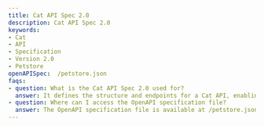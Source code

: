 ```yaml
---
title: Cat API Spec 2.0
description: Cat API Spec 2.0
keywords:
- Cat
- API
- Specification
- Version 2.0
- Petstore
openAPISpec:  /petstore.json
faqs:
- question: What is the Cat API Spec 2.0 used for?
  answer: It defines the structure and endpoints for a Cat API, enabling developers to interact with cat-related data programmatically.
- question: Where can I access the OpenAPI specification file?
  answer: The OpenAPI specification file is available at /petstore.json as indicated in the metadata.
---
```

 
